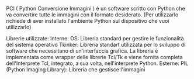 PCI ( Python Conversione Immagini ) è un software scritto con Python che va convertire tutte le immagini con il formato desiderato.
(Per utilizzarlo richiede di aver installato l'ambiente Python sul dispositivo che vuoi utilizzarlo)

Librerie utilizzate:
Interne:
OS: Libreria standard per gestire le funzionalità del sistema operativo
Tkinker: Libreria standart utilizzata per lo sviluppo di software che necessitano di un'interfaccia grafica. La libreria è implementata come wrapper delle librerie Tcl/Tk e viene fornita completa dell'Interprete Tcl, integrato, a sua volta, nell'interprete Python.
Esterne: 
PIL (Python Imaging Library): Libreria che gestisce l'immagini
